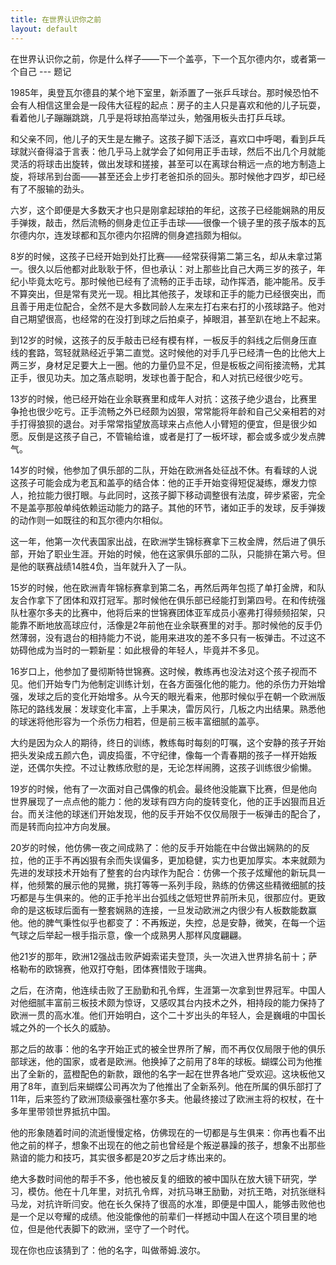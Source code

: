 ```yaml
---
title: 在世界认识你之前
layout: default
---
```


在世界认识你之前，你是什么样子——下一个盖亭，下一个瓦尔德内尔，或者第一个自己 --- 题记

1985年，奥登瓦尔德县的某个地下室里，新添置了一张乒乓球台。那时候恐怕不会有人相信这里会是一段伟大征程的起点：房子的主人只是喜欢和他的儿子玩耍，看着他儿子蹦蹦跳跳，几乎是将球拍高举过头，勉强用板头击打乒乓球。

和父亲不同，他儿子的天生是左撇子。这孩子脚下活泛，喜欢口中呼喝，看到乒乓球就兴奋得溢于言表：他几乎马上就学会了如何用正手击球，然后不出几个月就能灵活的将球击出旋转，做出发球和搓接，甚至可以在离球台稍远一点的地方制造上旋，将球吊到台面——甚至还会上步打老爸扣杀的回头。那时候他才四岁，却已经有了不服输的劲头。

六岁，这个即便是大多数天才也只是刚拿起球拍的年纪，这孩子已经能娴熟的用反手弹拨，敲击，然后流畅的侧身走位正手击球——很像一个镜子里的孩子版本的瓦尔德内尔，连发球都和瓦尔德内尔招牌的侧身遮挡颇为相似。

8岁的时候，这孩子已经开始到处打比赛——经常获得第二第三名，却从未拿过第一。很久以后他都对此耿耿于怀，但也承认：对上那些比自己大两三岁的孩子，年纪小毕竟太吃亏。那时候他已经有了流畅的正手击球，动作挥洒，能冲能吊。反手不算突出，但是常有灵光一现。相比其他孩子，发球和正手的能力已经很突出，而且善于用走位配合，全然不是大多数同龄人左来左打右来右打的小孩球路子。他对自己期望很高，也经常的在没打到球之后拍桌子，掉眼泪，甚至趴在地上不起来。

到12岁的时候，这孩子的反手敲击已经有模有样，一板反手的斜线之后侧身压直线的套路，驾轻就熟经近乎第二直觉。这时候他的对手几乎已经清一色的比他大上两三岁，身材足足要大上一圈。他的力量仍显不足，但是板板之间衔接流畅，尤其正手，很见功夫。加之落点聪明，发球也善于配合，和人对抗已经很少吃亏。

13岁的时候，他已经开始在业余联赛里和成年人对抗：这孩子绝少退台，比赛里争抢也很少吃亏。正手流畅之外已经颇为凶狠，常常能将年龄和自己父亲相若的对手打得狼狈的退台。对手常常指望放高球来占点他人小臂短的便宜，但是很少如愿。反倒是这孩子自己，不管输给谁，或者是打了一板坏球，都会或多或少发点脾气。

14岁的时候，他参加了俱乐部的二队，开始在欧洲各处征战不休。有看球的人说这孩子可能会成为老瓦和盖亭的结合体：他的正手开始变得短促凝练，爆发力惊人，抢拉能力很打眼。与此同时，这孩子脚下移动调整很有法度，碎步紧密，完全不是盖亭那般单纯依赖运动能力的路子。其他的环节，诸如正手的发球，反手弹拨的动作则一如既往的和瓦尔德内尔相似。

这一年，他第一次代表国家出战，在欧洲学生锦标赛拿下三枚金牌，然后进了俱乐部，开始了职业生涯。开始的时候，他在这家俱乐部的二队，只能排在第六号。但是他的联赛战绩14胜4负，当年就升入了一队。

15岁的时候，他在欧洲青年锦标赛拿到第二名，再然后两年包揽了单打金牌，和队友合作拿下了团体和双打冠军。那时候他在俱乐部已经能打到第四号。在和传统强队杜塞尔多夫的比赛中，他将后来的世锦赛团体亚军成员小塞弗打得频频招架，只能靠不断地放高球应付，活像是2年前他在业余联赛里的对手。那时候他的反手仍然薄弱，没有退台的相持能力不说，能用来进攻的差不多只有一板弹击。不过这不妨碍他成为当时的一颗新星：如此根骨的年轻人，毕竟并不多见。

16岁口上，他参加了曼彻斯特世锦赛。这时候，教练再也没法对这个孩子视而不见。他们开始专门为他制定训练计划，在各方面强化他的能力。他的杀伤力开始增强，发球之后的变化开始增多。从今天的眼光看来，他那时候似乎在朝一个欧洲版陈玘的路线发展：发球变化丰富，上手果决，雷厉风行，几板之内出结果。熟悉他的球迷将他形容为一个杀伤力相若，但是前三板丰富细腻的盖亭。

大约是因为众人的期待，终日的训练，教练每时每刻的叮嘱，这个安静的孩子开始把头发染成五颜六色，调皮捣蛋，不守纪律，像每一个青春期的孩子一样开始叛逆，还偶尔失控。不过让教练欣慰的是，无论怎样闹腾，这孩子训练很少偷懒。

19岁的时候，他有了一次面对自己偶像的机会。最终他没能赢下比赛，但是他向世界展现了一点点他的能力：他的发球有四方向的旋转变化，他的正手凶狠而且近台。而关注他的球迷们开始发现，他的反手开始不仅仅局限于一板弹击的配合了，而是转而向拉冲方向发展。

20岁的时候，他仿佛一夜之间成熟了：他的反手开始能在中台做出娴熟的的反拉，他的正手不再凶狠有余而失误偏多，更加稳健，实力也更加厚实。本来就颇为先进的发球技术开始有了整套的台内球作为配合：仿佛一个孩子炫耀他的新玩具一样，他频繁的展示他的晃撇，挑打等等一系列手段，熟练的仿佛这些精微细腻的技巧都是与生俱来的。他的正手抢半出台弧线之低短世界前所未见，很那应付。更致命的是这板球后面有一整套娴熟的连接，一旦发动欧洲之内很少有人板数能数赢他。他的脾气秉性似乎也都变了：不再叛逆，失控，总是安静，微笑，在每一个运气球之后举起一根手指示意，像一个成熟男人那样风度翩翩。

他21岁的那年，欧洲12强战击败萨姆索诺夫登顶，头一次进入世界排名前十；萨格勒布的欧锦赛，他双打夺魁，团体赛惜败于瑞典。

之后，在济南，他连续击败了王励勤和孔令辉，生涯第一次拿到世界冠军。中国人对他细腻丰富前三板技术颇为惊讶，又感叹其台内技术之外，相持段的能力保持了欧洲一贯的高水准。他们开始明白，这个二十岁出头的年轻人，会是巍峨的中国长城之外的一个长久的威胁。

那之后的故事：他的名字开始正式的被全世界所了解，而不再仅仅局限于他的俱乐部球迷，他的国家，或者是欧洲。他换掉了之前用了8年的球板。蝴蝶公司为他推出了全新的，蓝橙配色的新款，跟他的名字一起在世界各地广受欢迎。这块板他又用了8年，直到后来蝴蝶公司再次为了他推出了全新系列。他在所属的俱乐部打了11年，后来签约了欧洲顶级豪强杜塞尔多夫。他最终接过了欧洲主将的权杖，在十多年里带领世界抵抗中国。

他的形象随着时间的流逝慢慢定格，仿佛现在的一切都是与生俱来：你再也看不出他之前的样子，想象不出现在的他之前也曾经是个叛逆暴躁的孩子，想象不出那些熟谙的能力和技巧，其实很多都是20岁之后才练出来的。

绝大多数时间他的帮手不多，他也被反复的细致的被中国队在放大镜下研究，学习，模仿。他在十几年里，对抗孔令辉，对抗马琳王励勤，对抗王皓，对抗张继科马龙，对抗许昕闫安。他在长久保持了很高的水准，即便是中国人，能够击败他也是一个足以夸耀的成绩。他没能像他的前辈们一样撼动中国人在这个项目里的地位，但是他代表脚下的欧洲，坚守了一个时代。

现在你也应该猜到了：他的名字，叫做蒂姆.波尔。